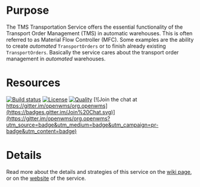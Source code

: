 # Purpose
The TMS Transportation Service offers the essential functionality of the Transport Order Management (TMS) in automatic warehouses. This is 
often referred to as Material Flow Controller (MFC). Some examples are the ability to create _automated_ `TransportOrders` or to finish
already existing `TransportOrders`. Basically the service cares about the transport order management in _automated_ warehouses.

# Resources
[![Build status](https://img.shields.io/travis/openwms/org.openwms.tms.transportation.svg?style=flat-square)](https://travis-ci.com/openwms/org.openwms.tms.transportation)
[![License](https://img.shields.io/badge/License-Apache%202.0-blue.svg)](LICENSE)
[![Quality](https://sonarcloud.io/api/project_badges/measure?project=org.openwms:org.openwms.tms.transportation&metric=alert_status)](https://sonarcloud.io/dashboard?id=org.openwms:org.openwms.tms.transportation)
[![Join the chat at https://gitter.im/openwms/org.openwms](https://badges.gitter.im/Join%20Chat.svg)](https://gitter.im/openwms/org.openwms?utm_source=badge&utm_medium=badge&utm_campaign=pr-badge&utm_content=badge)

# Details
Read more about the details and strategies of this service on the [wiki page](https://openwms.atlassian.net/l/c/fvPkbPDF), or on the
[website](https://openwms.github.io/org.openwms.tms.transportation/) of the service.
